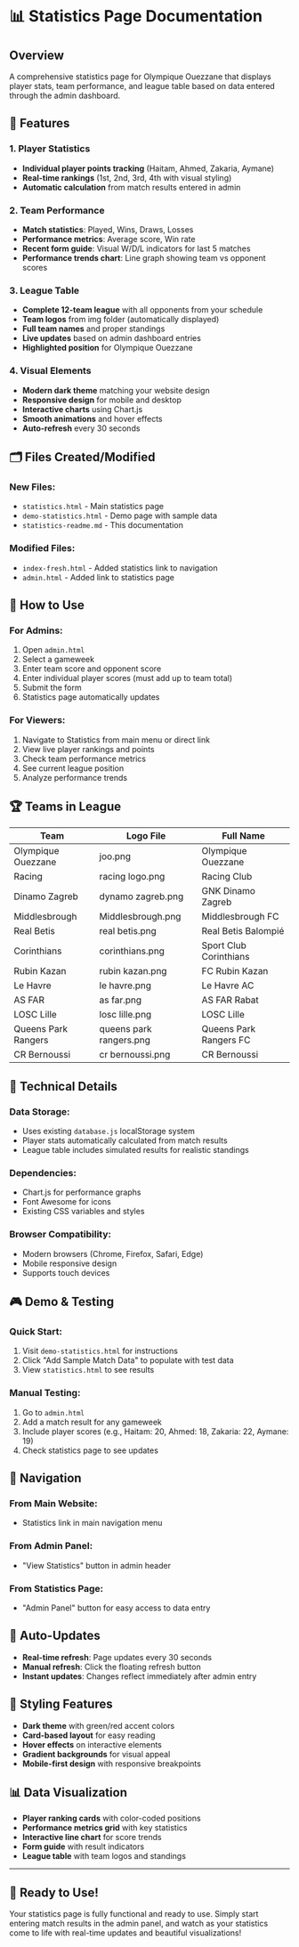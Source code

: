 # 📊 Statistics Page Documentation

## Overview
A comprehensive statistics page for Olympique Ouezzane that displays player stats, team performance, and league table based on data entered through the admin dashboard.

## 🎯 Features

### 1. Player Statistics
- **Individual player points tracking** (Haitam, Ahmed, Zakaria, Aymane)
- **Real-time rankings** (1st, 2nd, 3rd, 4th with visual styling)
- **Automatic calculation** from match results entered in admin

### 2. Team Performance
- **Match statistics**: Played, Wins, Draws, Losses
- **Performance metrics**: Average score, Win rate
- **Recent form guide**: Visual W/D/L indicators for last 5 matches
- **Performance trends chart**: Line graph showing team vs opponent scores

### 3. League Table
- **Complete 12-team league** with all opponents from your schedule
- **Team logos** from img folder (automatically displayed)
- **Full team names** and proper standings
- **Live updates** based on admin dashboard entries
- **Highlighted position** for Olympique Ouezzane

### 4. Visual Elements
- **Modern dark theme** matching your website design
- **Responsive design** for mobile and desktop
- **Interactive charts** using Chart.js
- **Smooth animations** and hover effects
- **Auto-refresh** every 30 seconds

## 🗂️ Files Created/Modified

### New Files:
- `statistics.html` - Main statistics page
- `demo-statistics.html` - Demo page with sample data
- `statistics-readme.md` - This documentation

### Modified Files:
- `index-fresh.html` - Added statistics link to navigation
- `admin.html` - Added link to statistics page

## 🚀 How to Use

### For Admins:
1. Open `admin.html`
2. Select a gameweek
3. Enter team score and opponent score
4. Enter individual player scores (must add up to team total)
5. Submit the form
6. Statistics page automatically updates

### For Viewers:
1. Navigate to Statistics from main menu or direct link
2. View live player rankings and points
3. Check team performance metrics
4. See current league position
5. Analyze performance trends

## 🏆 Teams in League

| Team | Logo File | Full Name |
|------|-----------|-----------|
| Olympique Ouezzane | joo.png | Olympique Ouezzane |
| Racing | racing logo.png | Racing Club |
| Dinamo Zagreb | dynamo zagreb.png | GNK Dinamo Zagreb |
| Middlesbrough | Middlesbrough.png | Middlesbrough FC |
| Real Betis | real betis.png | Real Betis Balompié |
| Corinthians | corinthians.png | Sport Club Corinthians |
| Rubin Kazan | rubin kazan.png | FC Rubin Kazan |
| Le Havre | le havre.png | Le Havre AC |
| AS FAR | as far.png | AS FAR Rabat |
| LOSC Lille | losc lille.png | LOSC Lille |
| Queens Park Rangers | queens park rangers.png | Queens Park Rangers FC |
| CR Bernoussi | cr bernoussi.png | CR Bernoussi |

## 🔧 Technical Details

### Data Storage:
- Uses existing `database.js` localStorage system
- Player stats automatically calculated from match results
- League table includes simulated results for realistic standings

### Dependencies:
- Chart.js for performance graphs
- Font Awesome for icons
- Existing CSS variables and styles

### Browser Compatibility:
- Modern browsers (Chrome, Firefox, Safari, Edge)
- Mobile responsive design
- Supports touch devices

## 🎮 Demo & Testing

### Quick Start:
1. Visit `demo-statistics.html` for instructions
2. Click "Add Sample Match Data" to populate with test data
3. View `statistics.html` to see results

### Manual Testing:
1. Go to `admin.html`
2. Add a match result for any gameweek
3. Include player scores (e.g., Haitam: 20, Ahmed: 18, Zakaria: 22, Aymane: 19)
4. Check statistics page to see updates

## 📱 Navigation

### From Main Website:
- Statistics link in main navigation menu

### From Admin Panel:
- "View Statistics" button in admin header

### From Statistics Page:
- "Admin Panel" button for easy access to data entry

## 🔄 Auto-Updates

- **Real-time refresh**: Page updates every 30 seconds
- **Manual refresh**: Click the floating refresh button
- **Instant updates**: Changes reflect immediately after admin entry

## 🎨 Styling Features

- **Dark theme** with green/red accent colors
- **Card-based layout** for easy reading
- **Hover effects** on interactive elements
- **Gradient backgrounds** for visual appeal
- **Mobile-first design** with responsive breakpoints

## 📊 Data Visualization

- **Player ranking cards** with color-coded positions
- **Performance metrics grid** with key statistics
- **Interactive line chart** for score trends
- **Form guide** with result indicators
- **League table** with team logos and standings

---

## 🚀 Ready to Use!

Your statistics page is fully functional and ready to use. Simply start entering match results in the admin panel, and watch as your statistics come to life with real-time updates and beautiful visualizations!
